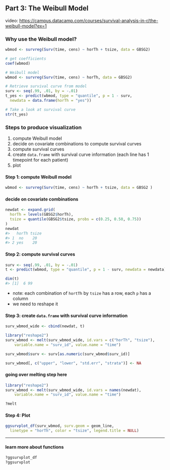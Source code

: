 
## Part 3:  The Weibull Model

video:  https://campus.datacamp.com/courses/survival-analysis-in-r/the-weibull-model?ex=1

### Why use the Weibull model?

```r
wbmod <- survreg(Surv(time, cens) ~ horTh + tsize, data = GBSG2)

# get coefficients
coef(wbmod)

```
```r
# Weibull model
wbmod <- survreg(Surv(time, cens) ~ horTh, data = GBSG2)

# Retrieve survival curve from model
surv <- seq(.99, .01, by = -.01)
t_yes <- predict(wbmod, type = "quantile", p = 1 - surv,
  newdata = data.frame(horTh = "yes"))

# Take a look at survival curve
str(t_yes)
```

### Steps to produce visualization
1. compute Weibull model
2. decide on covariate combinations to compute survival curves 
3. compute survival curves 
4. create `data.frame` with survival curve information (each line has 1 timepoint for each patient)
5. plot

#### Step 1: compute Weibull model
```r
wbmod <- survreg(Surv(time, cens) ~ horTh + tsize, data = GBSG2 )
```
#### decide on covariate combinations
```r
newdat <- expand.grid(
  horTh = levels(GBSG2$horTh),
  tsize = quantile(GBSG2$tsize, probs = c(0.25, 0.50, 0.75))
)
newdat
#>   horTh tsize
#> 1  no    20
#> 2 yes    20
```
#### Step 2: compute survival curves
```r
surv <- seq(.99, .01, by = -.01)
t <- predict(wbmod, type = "quantile", p = 1 - surv, newdata = newdata)

dim(t)
#> [1]  6 99
```
- note: each combination of `hortTh` by `tsize` has a row, each `p` has a column
- we need to reshape it

#### Step 3: create `data.frame` with survival curve information
```r
surv_wbmod_wide <- cbind(newdat, t)

library("reshape2")
surv_wbmod <- melt(surv_wbmod_wide, id.vars = c("horTh", "tsize"), 
    variable.name = "surv_id", value.name = "time")

surv_wbmod$surv <- surv[as.numeric(surv_wbmod$surv_id)]

surv_wbmod[, c("upper", "lower", "std.err", "strata")] <- NA
```
#### going over melting step here
```r
library("reshape2")
surv_wbmod <- melt(surv_wbmod_wide, id.vars = names(newdat),
    variable.name = "surv_id", value.name = "time")
```
```r
?melt
```
#### Step 4: Plot
```r
ggsurvplot_df(surv_wbmod, surv.geom = geom_line, 
  linetype = "horTh", color = "tsize", legend.title = NULL)
```
---
#### learn more about functions
```r
?ggsurvplot_df
?ggsurvplot
```





